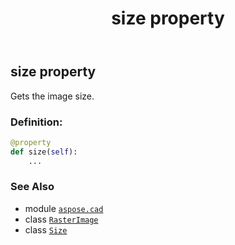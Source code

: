 ﻿---
title: size property
second_title: Aspose.CAD for Python via .NET API References
description: 
type: docs
weight: 640
url: /python-net/aspose.cad/rasterimage/size/
is_root: false
---

## size property


Gets the image size.
### Definition:
```python
@property
def size(self):
    ...
```

### See Also
* module [`aspose.cad`](../../)
* class [`RasterImage`](/cad/python-net/aspose.cad/rasterimage)
* class [`Size`](/cad/python-net/aspose.cad/size)
